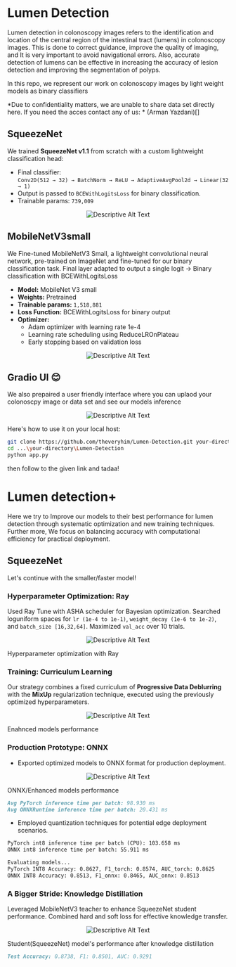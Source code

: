 # Lumen Detection

Lumen detection in colonoscopy images refers to the identification and location of the central region of the intestinal tract (lumens) in colonoscopy images. This is done to correct guidance, improve the quality of imaging, and
It is very important to avoid navigational errors. Also, accurate detection of lumens can be effective in increasing the accuracy of lesion detection and improving the segmentation of polyps.

In this repo, we represent our work on colonoscopy images by light weight models 
as binary classifiers

*Due to confidentiality matters, we are unable to share data set directly here.
If you need the acces contact any of us:
*
(Arman Yazdani)[]

## SqueezeNet
We trained **SqueezeNet v1.1** from scratch with a custom lightweight classification head:

- Final classifier:  
  `Conv2D(512 → 32) → BatchNorm → ReLU → AdaptiveAvgPool2d → Linear(32 → 1)`
- Output is passed to `BCEWithLogitsLoss` for binary classification.
- Trainable params: `739,009`
<p align="center">
    <img src="Images/1.png" alt="Descriptive Alt Text" class="fit-width-image">
</p>



## MobileNetV3small

We Fine-tuned MobileNetV3 Small, a lightweight convolutional neural network, pre-trained on ImageNet and fine-tuned for our binary classification task. Final layer adapted to output a single logit → Binary classification with BCEWithLogitsLoss

*   **Model:** MobileNet V3 small
*   **Weights:** Pretrained
*   **Trainable params:** `1,518,881`
*   **Loss Function:** BCEWithLogitsLoss for binary output
*   **Optimizer:**
    -  Adam optimizer with learning rate 1e-4
    -  Learning rate scheduling using ReduceLROnPlateau
    -  Early stopping based on validation loss
<p align="center">
    <img src="Images/2.png" alt="Descriptive Alt Text" class="fit-width-image">
</p>

## Gradio UI 😊

We also prepaired a user friendly interface where you can uplaod your colonoscpy image or data set and see our models inference
<p align="center">
    <img src="Images/Gradio.gif" alt="Descriptive Alt Text" class="fit-width-image">
</p>


Here's how to use it on your local host:
```bash
git clone https://github.com/theveryhim/Lumen-Detection.git your-directory
cd ...\your-directory\Lumen-Detection
python app.py
```
then follow to the given link and tadaa!


# Lumen detection+
Here we try to Improve our models to their best performance for lumen detection through systematic optimization and new training techniques. Further more, We focus on balancing accuracy with computational efficiency for practical deployment.
## SqueezeNet
Let's continue with the smaller/faster model!
### Hyperparameter Optimization: Ray
Used Ray Tune with ASHA scheduler for Bayesian optimization. Searched loguniform spaces for `lr (1e-4 to 1e-1)`, `weight_decay (1e-6 to 1e-2)`, and `batch_size [16,32,64]`. Maximized `val_acc` over 10 trials.
<p align="center">
    <img src="Images/3.png" alt="Descriptive Alt Text" class="fit-width-image">
    <figcaption> Hyperparameter optimization with Ray</figcaption>
</p>

### Training: Curriculum Learning
Our strategy combines a fixed curriculum of **Progressive Data Deblurring** with the **MixUp** regularization technique, executed using the previously optimized hyperparameters.
<p align="center">
    <img src="Images/4.png" alt="Descriptive Alt Text" class="fit-width-image">
    <figcaption> Enahnced models performance</figcaption>
</p>

### Production Prototype: ONNX
- Exported optimized models to ONNX format for production deployment.
<p align="center">
    <img src="Images/5.png" alt="Descriptive Alt Text" class="fit-width-image">
    <figcaption> ONNX/Enhanced models performance</figcaption>
</p>

```markdown
Avg PyTorch inference time per batch: 98.930 ms
Avg ONNXRuntime inference time per batch: 20.431 ms
```

- Employed quantization techniques for potential edge deployment scenarios.
```markdown
PyTorch int8 inference time per batch (CPU): 103.658 ms
ONNX int8 inference time per batch: 55.911 ms
```
```markdown
Evaluating models...
PyTorch INT8 Accuracy: 0.8627, F1_torch: 0.8574, AUC_torch: 0.8625
ONNX INT8 Accuracy: 0.8513, F1_onnx: 0.8465, AUC_onnx: 0.8513
```

### A Bigger Stride: Knowledge Distillation
Leveraged MobileNetV3 teacher to enhance SqueezeNet student performance. Combined hard and soft loss for effective knowledge transfer.
<p align="center">
    <img src="Images/6.png" alt="Descriptive Alt Text" class="fit-width-image">
    <figcaption> Student(SqueezeNet) model's performance after knowledge distillation</figcaption>
</p>

```markdown
Test Accuracy: 0.8738, F1: 0.8501, AUC: 0.9291
```
